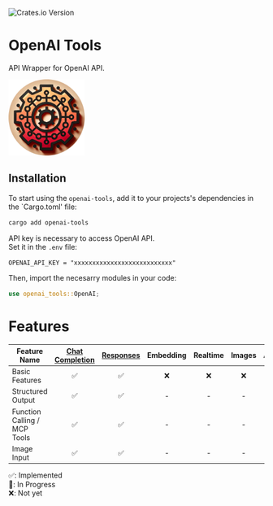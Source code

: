 ![Crates.io Version](https://img.shields.io/crates/v/openai-tools?style=flat-square&color=blue)

# OpenAI Tools

API Wrapper for OpenAI API.

<img src="/LOGO.png" alt="LOGO" width="150" height="150"/>

## Installation

To start using the `openai-tools`, add it to your projects's dependencies in the `Cargo.toml' file:

```bash
cargo add openai-tools
```

API key is necessary to access OpenAI API.  
Set it in the `.env` file:

```text
OPENAI_API_KEY = "xxxxxxxxxxxxxxxxxxxxxxxxxxx"
```

Then, import the necesarry modules in your code:

```rust
use openai_tools::OpenAI;
```

# Features

| Feature Name                   | [Chat Completion](/openai-tools/src/chat/mod.rs) | [Responses](/openai-tools/src/responses/mod.rs) | Embedding | Realtime | Images | Audio | Eval |
|--------------------------------|:--:|:--:|:--:|:--:|:--:|:--:|:--:|
| Basic Features                 | ✅ | ✅ | ❌ | ❌ | ❌ | ❌ | ❌ |
| Structured Output              | ✅ | ✅ | - | - | - | - | - |
| Function Calling / MCP Tools   | ✅ | ✅ | - | - | - | - | - |
| Image Input                    | ✅ | ✅ | - | - | - | - | - |

✅: Implemented  
🔧: In Progress  
❌: Not yet  
